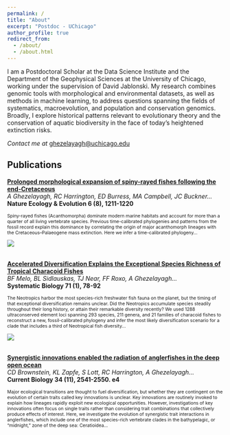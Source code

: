 ```yaml
---
permalink: /
title: "About"
excerpt: "Postdoc - UChicago"
author_profile: true
redirect_from: 
  - /about/
  - /about.html
---
```


I am a Postdoctoral Scholar at the Data Science Institute and the Department of the Geophysical Sciences at the University of Chicago, working under the supervision of David Jablonski. My research combines genomic tools with morphological and environmental datasets, as well as methods in machine learning, to address questions spanning the fields of systematics, macroevolution, and population and conservation genomics. Broadly, I explore historical patterns relevant to evolutionary theory and the conservation of aquatic biodiversity in the face of today’s heightened extinction risks.

*Contact me at* [ghezelayagh@uchicago.edu](mailto:ghezelayagh@uchicago.edu)  

Publications
------
<p style="font-style:0.9em"><b><a href="https://www.nature.com/articles/s41559-022-01801-3">Prolonged morphological expansion of spiny-rayed fishes following the end-Cretaceous</a> </b> <br/>
  <i>A Ghezelayagh, RC Harrington, ED Burress, MA Campbell, JC Buckner...</i> <br/>
  <b>Nature Ecology & Evolution 6 (8), 1211-1220</b>
</p>
<div class="content">
<div class="row">
  <div class="col">
    <p style="font-size:0.75em"> Spiny-rayed fishes (Acanthomorpha) dominate modern marine habitats and account for more than a quarter of all living vertebrate species. Previous time-calibrated phylogenies and patterns from the fossil record explain this dominance by correlating the origin of major acanthomorph lineages with the Cretaceous–Palaeogene mass extinction. Here we infer a time-calibrated phylogeny...</p>
  </div>
  <div class="col">
    <img src="https://media.springernature.com/lw1200/springer-static/image/art%3A10.1038%2Fs41559-022-01801-3/MediaObjects/41559_2022_1801_Fig3_HTML.png">
  </div>
</div>
<div class="row">
</div>
</div>

<br>
<p style="font-style:0.9em"><b><a href="https://academic.oup.com/sysbio/article/71/1/78/6294320">Accelerated Diversification Explains the Exceptional Species Richness of Tropical Characoid Fishes</a> </b> <br/>
  <i>BF Melo, BL Sidlauskas, TJ Near, FF Roxo, A Ghezelayagh...</i> <br/>
  <b>Systematic Biology 71 (1), 78-92</b>
</p>
<div class="content">
<div class="row">
  <div class="col">
    <p style="font-size:0.75em"> The Neotropics harbor the most species-rich freshwater fish fauna on the planet, but the timing of that exceptional diversification remains unclear. Did the Neotropics accumulate species steadily throughout their long history, or attain their remarkable diversity recently? We used 1288 ultraconserved element loci spanning 293 species, 211 genera, and 21 families of characoid fishes to reconstruct a new, fossil-calibrated phylogeny and infer the most likely diversification scenario for a clade that includes a third of Neotropical fish diversity...</p>
  </div>
  <div class="col">
    <img src="https://avaghezelayagh.github.io/files/accelerated_resize.png">
  </div>
</div>
<div class="row">
</div>
</div>

<br>
<p style="font-style:0.9em"><b><a href="https://www.cell.com/current-biology/abstract/S0960-9822(24)00576-1?uuid=uuid%3A8990f750-5814-460a-a1a9-bebeaddae8c5">Synergistic innovations enabled the radiation of anglerfishes in the deep open ocean</a> </b> <br/>
  <i>CD Brownstein, KL Zapfe, S Lott, RC Harrington, A Ghezelayagh...</i> <br/>
  <b>Current Biology 34 (11), 2541-2550. e4</b>
</p>
<div class="content">
<div class="row">
  <div class="col">
    <p style="font-size:0.75em"> Major ecological transitions are thought to fuel diversification, but whether they are contingent on the evolution of certain traits called key innovations is unclear. Key innovations are routinely invoked to explain how lineages rapidly exploit new ecological opportunities. However, investigations of key innovations often focus on single traits rather than considering trait combinations that collectively produce effects of interest. Here, we investigate the evolution of synergistic trait interactions in anglerfishes, which include one of the most species-rich vertebrate clades in the bathypelagic, or “midnight,” zone of the deep sea: Ceratioidea...</p>
  </div>
</div>
<div class="row">
</div>
</div>

